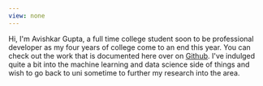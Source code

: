 ```yaml
---
view: none
---
```


Hi, I'm Avishkar Gupta, a full time college student soon to be professional developer 
as my four years of college come to an end this year. You can check out the work that is 
documented here over on [Github](https://github.com/rootavish/). 
I've indulged quite a bit into the machine learning and data science side of things
and wish to go back to uni sometime to further my research into the area.
